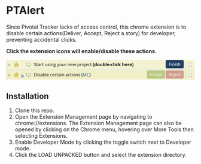 # PTAlert
Since Pivotal Tracker lacks of access control, this chrome extension is to disable certain actions(Deliver, Accept, Reject a story) for developer, preventing accidental clicks.

**Click the extension icons will enable/disable these actions.**

![alt text](https://github.com/moony-chen/PTAlert/raw/master/screenshot.png "")

## Installation
1. Clone this repo.
2. Open the Extension Management page by navigating to chrome://extensions.
The Extension Management page can also be opened by clicking on the Chrome menu, hovering over More Tools then selecting Extensions.
3. Enable Developer Mode by clicking the toggle switch next to Developer mode.
4. Click the LOAD UNPACKED button and select the extension directory.
